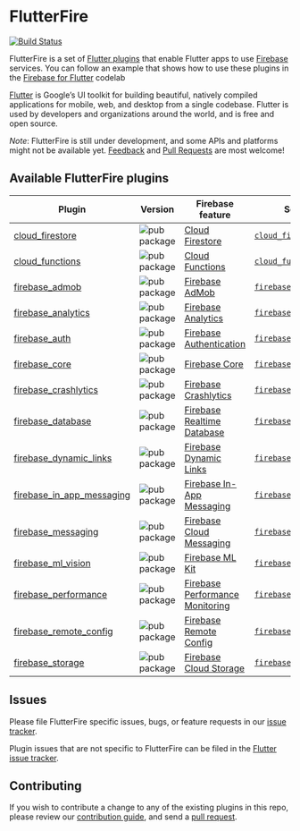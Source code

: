 # FlutterFire

[![Build Status](https://api.cirrus-ci.com/github/FirebaseExtended/flutterfire.svg)](https://cirrus-ci.com/github/FirebaseExtended/flutterfire/master)

FlutterFire is a set of [Flutter plugins](https://flutter.io/platform-plugins/)
that enable Flutter apps to use [Firebase](https://firebase.google.com/) services. You can follow an example that shows how to use these plugins in the [Firebase for Flutter](https://codelabs.developers.google.com/codelabs/flutter-firebase/index.html#0) codelab

[Flutter](https://flutter.dev) is Google’s UI toolkit for building beautiful, natively compiled applications for mobile, web, and desktop from a single codebase. Flutter is used by developers and organizations around the world, and is free and open source.

*Note*: FlutterFire is still under development, and some APIs and platforms might not be available yet.
[Feedback](https://github.com/FirebaseExtended/flutterfire/issues) and [Pull Requests](https://github.com/FirebaseExtended/flutterfire/pulls) are most welcome!

## Available FlutterFire plugins

| Plugin | Version | Firebase feature | Source code | Web? |
|---|---|---|---|---|
| [cloud_firestore][firestore_pub] | ![pub package][firestore_badge] | [Cloud Firestore][firestore_product] | [`cloud_firestore`][firestore_code] | |
| [cloud_functions][functions_pub] | ![pub package][functions_badge] | [Cloud Functions][functions_product] | [`cloud_functions`][functions_code] | |
| [firebase_admob][admob_pub] | ![pub package][admob_badge] | [Firebase AdMob][admob_product] | [`firebase_admob`][admob_code] | |
| [firebase_analytics][analytics_pub] | ![pub package][analytics_badge] | [Firebase Analytics][analytics_product] | [`firebase_analytics`][analytics_code] | |
| [firebase_auth][auth_pub] | ![pub package][auth_badge] | [Firebase Authentication][auth_product] | [`firebase_auth`][auth_code] | <img src="https://user-images.githubusercontent.com/394889/70172910-9174c880-1686-11ea-8e2e-3d8c1cc78cce.png" alt="hummingbird" width="25"> |
| [firebase_core][core_pub] | ![pub package][core_badge] | [Firebase Core][core_product] | [`firebase_core`][core_code] | <img src="https://user-images.githubusercontent.com/394889/70172910-9174c880-1686-11ea-8e2e-3d8c1cc78cce.png" alt="hummingbird" width="25"> |
| [firebase_crashlytics][crash_pub] | ![pub package][crash_badge] | [Firebase Crashlytics][crash_product] | [`firebase_crashlytics`][crash_code] | |
| [firebase_database][database_pub] | ![pub package][database_badge] | [Firebase Realtime Database][database_product] | [`firebase_database`][database_code] | |
| [firebase_dynamic_links][dynamic_links_pub] | ![pub package][dynamic_links_badge] | [Firebase Dynamic Links][dynamic_links_product] | [`firebase_dynamic_links`][dynamic_links_code] | |
| [firebase_in_app_messaging][in_app_messaging_pub] | ![pub package][in_app_messaging_badge] | [Firebase In-App Messaging][in_app_messaging_product] | [`firebase_in_app_messaging`][in_app_messaging_code] | |
| [firebase_messaging][messaging_pub] | ![pub package][messaging_badge] | [Firebase Cloud Messaging][messaging_product] | [`firebase_messaging`][messaging_code] | |
| [firebase_ml_vision][ml_vision_pub] | ![pub package][ml_vision_badge] | [Firebase ML Kit][ml_vision_product] | [`firebase_ml_vision`][ml_vision_code] | |
| [firebase_performance][performance_pub] | ![pub package][performance_badge] | [Firebase Performance Monitoring][performance_product] | [`firebase_performance`][performance_code] | |
| [firebase_remote_config][remote_config_pub] | ![pub package][remote_config_badge] | [Firebase Remote Config][remote_config_product] | [`firebase_remote_config`][remote_config_code] | |
| [firebase_storage][storage_pub] | ![pub package][storage_badge] | [Firebase Cloud Storage][storage_product] | [`firebase_storage`][storage_code] | |

[admob_pub]: https://pub.dartlang.org/packages/firebase_admob
[admob_product]: https://firebase.google.com/docs/admob/
[admob_code]: https://github.com/FirebaseExtended/flutterfire/tree/master/packages/firebase_admob
[admob_badge]: https://img.shields.io/pub/v/firebase_admob.svg

[analytics_pub]: https://pub.dartlang.org/packages/firebase_analytics
[analytics_product]: https://firebase.google.com/products/analytics/
[analytics_code]: https://github.com/FirebaseExtended/flutterfire/tree/master/packages/firebase_analytics
[analytics_badge]: https://img.shields.io/pub/v/firebase_analytics.svg

[auth_pub]: https://pub.dartlang.org/packages/firebase_auth
[auth_product]: https://firebase.google.com/products/auth/
[auth_code]: https://github.com/FirebaseExtended/flutterfire/tree/master/packages/firebase_auth
[auth_badge]: https://img.shields.io/pub/v/firebase_auth.svg

[core_pub]: https://pub.dartlang.org/packages/firebase_core
[core_product]: https://firebase.google.com/
[core_code]: https://github.com/FirebaseExtended/flutterfire/tree/master/packages/firebase_core
[core_badge]: https://img.shields.io/pub/v/firebase_core.svg

[crash_pub]: https://pub.dartlang.org/packages/firebase_crashlytics
[crash_product]: https://firebase.google.com/products/crashlytics/
[crash_code]: https://github.com/FirebaseExtended/flutterfire/tree/master/packages/firebase_crashlytics
[crash_badge]: https://img.shields.io/pub/v/firebase_crashlytics.svg

[database_pub]: https://pub.dartlang.org/packages/firebase_database
[database_product]: https://firebase.google.com/products/database/
[database_code]: https://github.com/FirebaseExtended/flutterfire/tree/master/packages/firebase_database
[database_badge]: https://img.shields.io/pub/v/firebase_database.svg

[dynamic_links_pub]: https://pub.dartlang.org/packages/firebase_dynamic_links
[dynamic_links_product]: https://firebase.google.com/products/dynamic-links/
[dynamic_links_code]: https://github.com/FirebaseExtended/flutterfire/tree/master/packages/firebase_dynamic_links
[dynamic_links_badge]: https://img.shields.io/pub/v/firebase_dynamic_links.svg

[firestore_pub]: https://pub.dartlang.org/packages/cloud_firestore
[firestore_product]: https://firebase.google.com/products/firestore/
[firestore_code]: https://github.com/FirebaseExtended/flutterfire/tree/master/packages/cloud_firestore
[firestore_badge]: https://img.shields.io/pub/v/cloud_firestore.svg

[functions_pub]: https://pub.dartlang.org/packages/cloud_functions
[functions_product]: https://firebase.google.com/products/functions/
[functions_code]: https://github.com/FirebaseExtended/flutterfire/tree/master/packages/cloud_functions
[functions_badge]: https://img.shields.io/pub/v/cloud_functions.svg

[in_app_messaging_pub]: https://pub.dartlang.org/packages/firebase_in_app_messaging
[in_app_messaging_product]: https://firebase.google.com/products/in-app-messaging/
[in_app_messaging_code]: https://github.com/FirebaseExtended/flutterfire/tree/master/packages/firebase_in_app_messaging
[in_app_messaging_badge]: https://img.shields.io/pub/v/firebase_in_app_messaging.svg

[messaging_pub]: https://pub.dartlang.org/packages/firebase_messaging
[messaging_product]: https://firebase.google.com/products/cloud-messaging/
[messaging_code]: https://github.com/FirebaseExtended/flutterfire/tree/master/packages/firebase_messaging
[messaging_badge]: https://img.shields.io/pub/v/firebase_messaging.svg

[ml_vision_pub]: https://pub.dartlang.org/packages/firebase_ml_vision
[ml_vision_product]: https://firebase.google.com/products/ml-kit/
[ml_vision_code]: https://github.com/FirebaseExtended/flutterfire/tree/master/packages/firebase_ml_vision
[ml_vision_badge]: https://img.shields.io/pub/v/firebase_ml_vision.svg

[performance_pub]: https://pub.dartlang.org/packages/firebase_performance
[performance_product]: https://firebase.google.com/products/performance/
[performance_code]: https://github.com/FirebaseExtended/flutterfire/tree/master/packages/firebase_performance
[performance_badge]: https://img.shields.io/pub/v/firebase_performance.svg

[remote_config_pub]: https://pub.dartlang.org/packages/firebase_remote_config
[remote_config_product]: https://firebase.google.com/products/remote-config/
[remote_config_code]: https://github.com/FirebaseExtended/flutterfire/tree/master/packages/firebase_remote_config
[remote_config_badge]: https://img.shields.io/pub/v/firebase_remote_config.svg

[storage_pub]: https://pub.dartlang.org/packages/firebase_storage
[storage_product]: https://firebase.google.com/products/storage/
[storage_code]: https://github.com/FirebaseExtended/flutterfire/tree/master/packages/firebase_storage
[storage_badge]: https://img.shields.io/pub/v/firebase_storage.svg

## Issues

Please file FlutterFire specific issues, bugs, or feature requests in our [issue tracker](https://github.com/FirebaseExtended/flutterfire/issues/new).

Plugin issues that are not specific to FlutterFire can be filed in the [Flutter issue tracker](https://github.com/flutter/flutter/issues/new).

## Contributing

If you wish to contribute a change to any of the existing plugins in this repo,
please review our [contribution guide](https://github.com/FirebaseExtended/flutterfire/blob/master/CONTRIBUTING.md),
and send a [pull request](https://github.com/FirebaseExtended/flutterfire/pulls).

